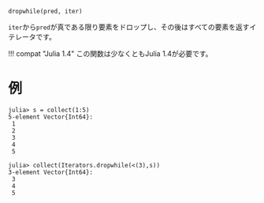 ```
dropwhile(pred, iter)
```

`iter`から`pred`が真である限り要素をドロップし、その後はすべての要素を返すイテレータです。

!!! compat "Julia 1.4"
    この関数は少なくともJulia 1.4が必要です。


# 例

```jldoctest
julia> s = collect(1:5)
5-element Vector{Int64}:
 1
 2
 3
 4
 5

julia> collect(Iterators.dropwhile(<(3),s))
3-element Vector{Int64}:
 3
 4
 5
```
